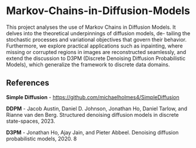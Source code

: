 # Markov-Chains-in-Diffusion-Models

This project analyses the use of Markov Chains in Diffusion Models. It delves into the theoretical underpinnings of diffusion models, de-
tailing the stochastic processes and variational objectives that govern their behavior.
Furthermore, we explore practical applications such as inpainting, where missing or
corrupted regions in images are reconstructed seamlessly, and extend the discussion
to D3PM (Discrete Denoising Diffusion Probabilistic Models), which generalize the
framework to discrete data domains.

## References
**Simple Diffusion** - https://github.com/michaelholmes4/SimpleDiffusion

**DDPM** - Jacob Austin, Daniel D. Johnson, Jonathan Ho, Daniel Tarlow, and Rianne van den
Berg. Structured denoising diffusion models in discrete state-spaces, 2023.

**D3PM** -  Jonathan Ho, Ajay Jain, and Pieter Abbeel. Denoising diffusion probabilistic models,
2020.
8

